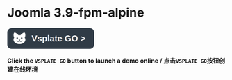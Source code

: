 # Joomla 3.9-fpm-alpine

<a href="https://www.vsplate.com/?docker-compose=https://github.com/vsplate/dcenvs/joomla/3.9-fpm-alpine"><img alt="VSPLATE GO" src="https://raw.githubusercontent.com/vsplate/images/master/vsgo_btn.png" width="200px"></a>

**Click the `VSPLATE GO` button to launch a demo online / 点击`VSPLATE GO`按钮创建在线环境**